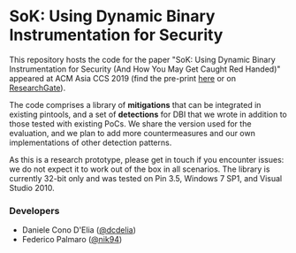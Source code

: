 # SoK: Using Dynamic Binary Instrumentation for Security
This repository hosts the code for the paper "SoK: Using Dynamic Binary Instrumentation for Security (And How You May Get Caught Red Handed)" appeared at ACM Asia CCS 2019 (find the pre-print [here](https://www.diag.uniroma1.it/~delia/papers/asiaccs2019.pdf) or on [ResearchGate](https://www.researchgate.net/publication/332849052_SoK_Using_Dynamic_Binary_Instrumentation_for_Security_And_How_You_May_Get_Caught_Red_Handed)).

The code comprises a library of **mitigations** that can be integrated in existing pintools, and a set of **detections** for DBI that we wrote in addition to those tested with existing PoCs. We share the version used for the evaluation, and we plan to add more countermeasures and our own implementations of other detection patterns.

As this is a research prototype, please get in touch if you encounter issues: we do not expect it to work out of the box in all scenarios. The library is currently 32-bit only and was tested on Pin 3.5, Windows 7 SP1, and Visual Studio 2010. 

### Developers
* Daniele Cono D'Elia ([@dcdelia](https://github.com/dcdelia))
* Federico Palmaro ([@nik94](https://github.com/nik94))
